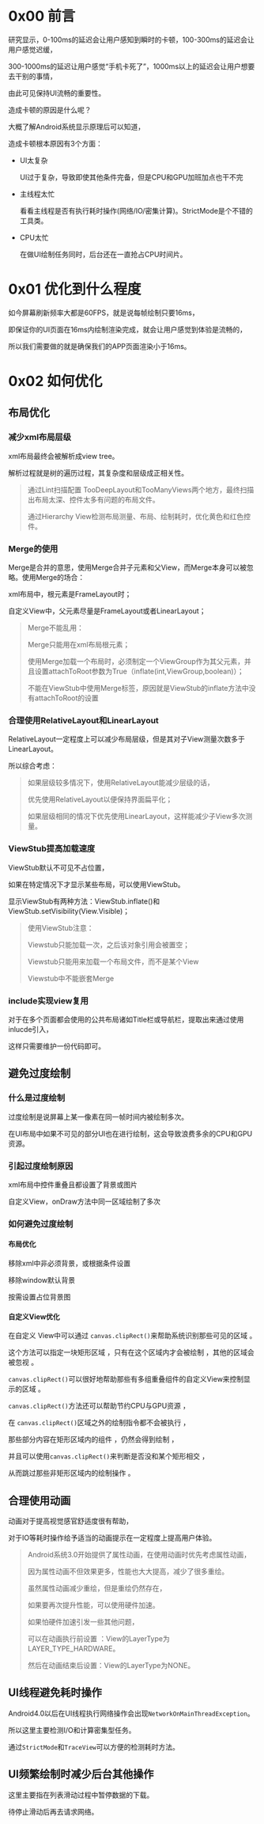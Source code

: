 # 0x00 前言

研究显示，0-100ms的延迟会让用户感知到瞬时的卡顿，100-300ms的延迟会让用户感觉迟缓，

300-1000ms的延迟让用户感觉“手机卡死了”，1000ms以上的延迟会让用户想要去干别的事情，

由此可见保持UI流畅的重要性。

造成卡顿的原因是什么呢？

大概了解Android系统显示原理后可以知道，

造成卡顿根本原因有3个方面：

- UI太复杂

  UI过于复杂，导致即使其他条件完备，但是CPU和GPU加班加点也干不完

- 主线程太忙

  看看主线程是否有执行耗时操作(网络/IO/密集计算)。StrictMode是个不错的工具类。

- CPU太忙

  在做UI绘制任务同时，后台还在一直抢占CPU时间片。

# 0x01 优化到什么程度

如今屏幕刷新频率大都是60FPS，就是说每帧绘制只要16ms，

即保证你的UI页面在16ms内绘制渲染完成，就会让用户感觉到体验是流畅的，

所以我们需要做的就是确保我们的APP页面渲染小于16ms。



<!-- more -->



# 0x02 如何优化

## 布局优化

### 减少xml布局层级

xml布局最终会被解析成view tree。

解析过程就是树的遍历过程，其复杂度和层级成正相关性。

>通过Lint扫描配置 TooDeepLayout和TooManyViews两个地方，最终扫描出布局太深、控件太多有问题的布局文件。
>
>通过Hierarchy  View检测布局测量、布局、绘制耗时，优化黄色和红色控件。

### Merge的使用

Merge是合并的意思，使用Merge合并子元素和父View，而Merge本身可以被忽略。使用Merge的场合：

xml布局中，根元素是FrameLayout时；

自定义View中，父元素尽量是FrameLayout或者LinearLayout；

>Merge不能乱用：
>
>Merge只能用在xml布局根元素；
>
>使用Merge加载一个布局时，必须制定一个ViewGroup作为其父元素，并且设置attachToRoot参数为True（inflate(int,ViewGroup,boolean)）；
>
>不能在ViewStub中使用Merge标签，原因就是ViewStub的inflate方法中没有attachToRoot的设置

### 合理使用RelativeLayout和LinearLayout

RelativeLayout一定程度上可以减少布局层级，但是其对子View测量次数多于LinearLayout。

所以综合考虑：

> 如果层级较多情况下，使用RelativeLayout能减少层级的话，
>
> 优先使用RelativeLayout以便保持界面扁平化；
>
> 如果层级相同的情况下优先使用LinearLayout，这样能减少子View多次测量。

### ViewStub提高加载速度

ViewStub默认不可见不占位置，

如果在特定情况下才显示某些布局，可以使用ViewStub。

显示ViewStub有两种方法：ViewStub.inflate()和ViewStub.setVisibility(View.Visible)；

> 使用ViewStub注意：
>
> Viewstub只能加载一次，之后该对象引用会被置空；
>
> Viewstub只能用来加载一个布局文件，而不是某个View
>
> Viewstub中不能嵌套Merge

### include实现view复用

对于在多个页面都会使用的公共布局诸如Title栏或导航栏，提取出来通过使用inlucde引入，

这样只需要维护一份代码即可。

## 避免过度绘制

### 什么是过度绘制

过度绘制是说屏幕上某一像素在同一帧时间内被绘制多次。

在UI布局中如果不可见的部分UI也在进行绘制，这会导致浪费多余的CPU和GPU资源。

### 引起过度绘制原因

xml布局中控件重叠且都设置了背景或图片

自定义View，onDraw方法中同一区域绘制了多次

### 如何避免过度绘制

#### 布局优化

移除xml中非必须背景，或根据条件设置

移除window默认背景

按需设置占位背景图

#### 自定义View优化

在自定义 View中可以通过 `canvas.clipRect()`来帮助系统识别那些可见的区域 。

这个方法可以指定一块矩形区域 ，只有在这个区域内才会被绘制 ，其他的区域会被忽视 。

 `canvas.clipRect()`可以很好地帮助那些有多组重叠组件的自定义View来控制显示的区域 。

 `canvas.clipRect()`方法还可以帮助节约CPU与GPU资源 ，

在 `canvas.clipRect()`区域之外的绘制指令都不会被执行 ，

那些部分内容在矩形区域内的组件 ，仍然会得到绘制 ，

并且可以使用`canvas.clipRect()`来判断是否没和某个矩形相交 ，

从而跳过那些非矩形区域内的绘制操作 。

## 合理使用动画

动画对于提高视觉感官舒适度很有帮助，

对于IO等耗时操作给予适当的动画提示在一定程度上提高用户体验。

> Android系统3.0开始提供了属性动画，在使用动画时优先考虑属性动画，
>
> 因为属性动画不但效果更多，性能也大大提高，减少了很多重绘。
>
> 虽然属性动画减少重绘，但是重绘仍然存在，
>
> 如果要再次提升性能，可以使用硬件加速。
>
> 如果怕硬件加速引发一些其他问题，
>
> 可以在动画执行前设置 ：View的LayerType为LAYER_TYPE_HARDWARE。
>
> 然后在动画结束后设置：View的LayerType为NONE。  

## UI线程避免耗时操作

Android4.0以后在UI线程执行网络操作会出现` NetworkOnMainThreadException `。

所以这里主要检测I/O和计算密集型任务。

通过`StrictMode`和`TraceView`可以方便的检测耗时方法。

## UI频繁绘制时减少后台其他操作

这里主要指在列表滑动过程中暂停数据的下载。

待停止滑动后再去请求网络。